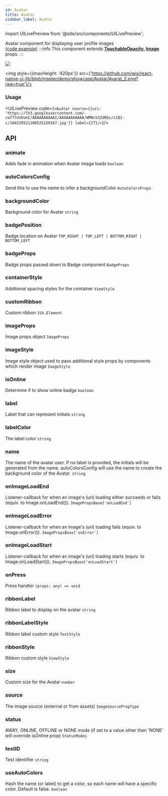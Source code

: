 ```yaml
---
id: Avatar
title: Avatar
sidebar_label: Avatar
---
```


import UILivePreview from '@site/src/components/UILivePreview';

Avatar component for displaying user profile images  
[(code example)](https://github.com/wix/react-native-ui-lib/blob/master/demo/src/screens/componentScreens/AvatarsScreen.tsx)
:::info
This component extends **[TouchableOpacity](/docs/components/basic/TouchableOpacity), [Image](/docs/components/media/Image)** props.
:::
<div style={{display: 'flex', flexDirection: 'row', overflowX: 'auto', maxHeight: '500px', alignItems: 'center'}}><img style={{maxHeight: '420px'}} src={'https://github.com/wix/react-native-ui-lib/blob/master/demo/showcase/Avatar/Avarat_1.png?raw=true'}/>

<img style={{maxHeight: '420px'}} src={'https://github.com/wix/react-native-ui-lib/blob/master/demo/showcase/Avatar/Avarat_2.png?raw=true'}/>

</div>

### Usage
<UILivePreview code={`<Avatar source={{uri: 'https://lh3.googleusercontent.com/-cw77lUnOvmI/AAAAAAAAAAI/AAAAAAAAAAA/WMNck32dKbc/s181-c/104220521160525129167.jpg'}} label={IT}/>`}/>

## API
### animate
Adds fade in animation when Avatar image loads
`boolean ` 

### autoColorsConfig
Send this to use the name to infer a backgroundColor
`AutoColorsProps ` 

### backgroundColor
Background color for Avatar
`string ` 

### badgePosition
Badge location on Avatar
`TOP_RIGHT | TOP_LEFT | BOTTOM_RIGHT | BOTTOM_LEFT ` 

### badgeProps
Badge props passed down to Badge component
`BadgeProps ` 

### containerStyle
Additional spacing styles for the container
`ViewStyle ` 

### customRibbon
Custom ribbon
`JSX.Element ` 

### imageProps
Image props object
`ImageProps ` 

### imageStyle
Image style object used to pass additional style props by components which render image
`ImageStyle ` 

### isOnline
Determine if to show online badge
`boolean ` 

### label
Label that can represent initials
`string ` 

### labelColor
The label color
`string ` 

### name
The name of the avatar user. If no label is provided, the initials will be generated from the name. autoColorsConfig will use the name to create the background color of the Avatar.
`string ` 

### onImageLoadEnd
Listener-callback for when an image's (uri) loading either succeeds or fails (equiv. to Image.onLoadEnd()).
`ImagePropsBase['onLoadEnd'] ` 

### onImageLoadError
Listener-callback for when an image's (uri) loading fails (equiv. to Image.onError()).
`ImagePropsBase['onError'] ` 

### onImageLoadStart
Listener-callback for when an image's (uri) loading starts (equiv. to Image.onLoadStart()).
`ImagePropsBase['onLoadStart'] ` 

### onPress
Press handler
`(props: any) => void ` 

### ribbonLabel
Ribbon label to display on the avatar
`string ` 

### ribbonLabelStyle
Ribbon label custom style
`TextStyle ` 

### ribbonStyle
Ribbon custom style
`ViewStyle ` 

### size
Custom size for the Avatar
` number ` 

### source
The image source (external or from assets)
`ImageSourcePropType ` 

### status
AWAY, ONLINE, OFFLINE or NONE mode (if set to a value other then 'NONE' will override isOnline prop)
`StatusModes ` 

### testID
Test identifier
`string ` 

### useAutoColors
Hash the name (or label) to get a color, so each name will have a specific color. Default is false.
`boolean ` 


